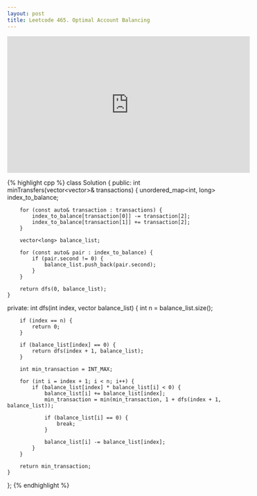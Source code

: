 ```yaml
---
layout: post
title: Leetcode 465. Optimal Account Balancing
---
```


<iframe width="560" height="315" src="https://www.youtube.com/embed/pnB3N7rIB_w" frameborder="0" allow="autoplay; encrypted-media" allowfullscreen></iframe>

{% highlight cpp %}
class Solution {
public:
    int minTransfers(vector<vector<int>>& transactions) {
        unordered_map<int, long> index_to_balance;
        
        for (const auto& transaction : transactions) {
            index_to_balance[transaction[0]] -= transaction[2];
            index_to_balance[transaction[1]] += transaction[2];
        }
        
        vector<long> balance_list;
        
        for (const auto& pair : index_to_balance) {
            if (pair.second != 0) {
                balance_list.push_back(pair.second);
            }
        }
        
        return dfs(0, balance_list);
    }
    
private:
    int dfs(int index, vector<long> balance_list) {
        int n = balance_list.size();
        
        if (index == n) {
            return 0;
        }
        
        if (balance_list[index] == 0) {
            return dfs(index + 1, balance_list);
        }
        
        int min_transaction = INT_MAX;
        
        for (int i = index + 1; i < n; i++) {
            if (balance_list[index] * balance_list[i] < 0) {
                balance_list[i] += balance_list[index];
                min_transaction = min(min_transaction, 1 + dfs(index + 1, balance_list));
                
                if (balance_list[i] == 0) {
                    break;
                }
                
                balance_list[i] -= balance_list[index];
            }
        }
        
        return min_transaction;
    }
};
{% endhighlight %}
